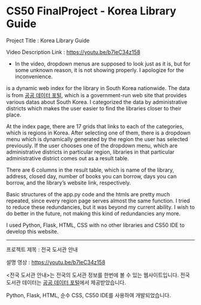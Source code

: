 # CS50 FinalProject - Korea Library Guide

Project Title : Korea Library Guide

Video Description Link : https://youtu.be/b7IeC34z158
- In the video, dropdown menus are supposed to look just as it is, but for some unknown reason, it is not showing properly. I apologize for the inconvenience.

<Korea Library Guide> is a dynamic web index for the library in South Korea nationwide. The data is from [공공 데이터 포털](https://www.data.go.kr/index.do), which is a government-run web site that provides various datas about South Korea. I categorized the data by administrative districts which makes the user easier to find the libraries closer to their place.

At the index page, there are 17 grids that links to each of the categories, which is regions in Korea. After selecting one of them, there is a dropdown menu which is dynamically generated by the region the user has selected previously. If the user chooses one of the dropdown menu, which are administrative districts in particular region, libraries in that particular administrative district comes out as a result table.

There are 6 columns in the result table, which is name of the library, address, closed day, number of books you can borrow, days you can borrow, and the library’s website link, respectively.

Basic structures of the app.py code and the htmls are pretty much repeated, since every region page serves almost the same function. I tried to reduce these redundancies, but it was beyond my current ability. I wish to do better in the future, not making this kind of redundancies any more.

I used Python, Flask, HTML, CSS with no other libraries and CS50 IDE to develop this website.

<hr>

프로젝트 제목 : 전국 도서관 안내

설명 영상 : https://youtu.be/b7IeC34z158

<전국 도서관 안내>는 전국의 도서관 정보를 한번에 볼 수 있는 웹사이트입니다. 전국 도서관 데이터는 [공공 데이터 포털](https://www.data.go.kr/index.do)에서 제공받았습니다.

Python, Flask, HTML, 순수 CSS, CS50 IDE를 사용하여 개발되었습니다.